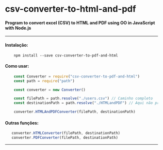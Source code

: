 # csv-converter-to-html-and-pdf

#### Program to convert excel (CSV) to HTML and PDF using OO in JavaScript with Node.js

---

#### Instalação:

```
    npm install --save csv-converter-to-pdf-and-html
```

#### Como usar:

```js
    const Converter = require("csv-converter-to-pdf-and-html")
    const path = require("path")

    const converter = new Converter()

    const filePath = path.resolve("./users.csv") // Caminho completo
    const destinationPath = path.resolve("./HTMLandPDF") // Aqui não precisa especificar a extensão (HTML or PDF)

    converter.HTMLAndPDFConverter(filePath, destinationPath)
```

 #### Outras funções:

 ```js
    converter.HTMLConverter(filePath, destinationPath)
    converter.PDFConverter(filePath, destinationPath)
 ```

---

